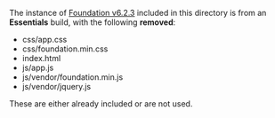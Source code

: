The instance of [Foundation v6.2.3](http://foundation.zurb.com/develop/download.html) included in this directory is from an **Essentials** build,
with the following **removed**:

* css/app.css
* css/foundation.min.css
* index.html
* js/app.js
* js/vendor/foundation.min.js
* js/vendor/jquery.js

These are either already included or are not used.
